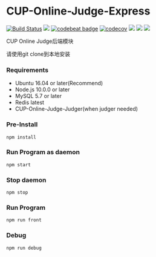 # CUP-Online-Judge-Express
[![Build Status](https://travis-ci.com/CUP-ACM-Programming-Club/CUP-Online-Judge-Express.svg?branch=master)](https://travis-ci.com/CUP-ACM-Programming-Club/CUP-Online-Judge-Express)
[![](https://img.shields.io/github/license/CUP-ACM-Programming-Club/CUP-Online-Judge-Express.svg)](https://github.com/CUP-ACM-Programming-Club/CUP-Online-Judge-Express/blob/master/LICENSE)
[![codebeat badge](https://codebeat.co/badges/bf69c0eb-2bdf-4fbe-a6f0-2bf2a98a597a)](https://codebeat.co/projects/github-com-cup-acm-programming-club-cup-online-judge-express-master-7e8760db-7670-4c22-9862-1262dddcb4ec)
[![codecov](https://codecov.io/gh/CUP-ACM-Programming-Club/CUP-Online-Judge-Express/branch/master/graph/badge.svg)](https://codecov.io/gh/CUP-ACM-Programming-Club/CUP-Online-Judge-Express)
[![](https://img.shields.io/badge/platform-Linux-red.svg)]()
![](https://img.shields.io/badge/language-JavaScript-orange.svg)
<a href="https://996.icu"><img src="https://img.shields.io/badge/link-996.icu-red.svg"></a>

CUP Online Judge后端模块

请使用git clone到本地安装

### Requirements
* Ubuntu 16.04 or later(Recommend)
* Node.js 10.0.0 or later
* MySQL 5.7 or later
* Redis latest
* CUP-Online-Judge-Judger(when judger needed)

### Pre-Install
``npm install``

### Run Program as daemon
``npm start``

### Stop daemon
``npm stop``

### Run Program
``npm run front``

### Debug
``npm run debug``


